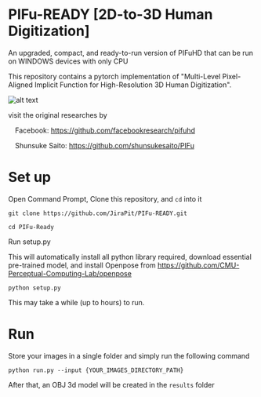 # PIFu-READY [2D-to-3D Human Digitization]
An upgraded, compact, and ready-to-run version of PIFuHD that can be run on WINDOWS devices with only CPU

This repository contains a pytorch implementation of "Multi-Level Pixel-Aligned Implicit Function for High-Resolution 3D Human Digitization".

![alt text](https://camo.githubusercontent.com/dcfd98e18f6313ca98a2388a026706ffb90ff9caa383a5e487b778028376dae8/68747470733a2f2f7368756e73756b65736169746f2e6769746875622e696f2f5049467548442f7265736f75726365732f696d616765732f7069667568642e676966)

visit the original researches by

&ensp;&ensp;Facebook: https://github.com/facebookresearch/pifuhd
  
&ensp;&ensp;Shunsuke Saito: https://github.com/shunsukesaito/PIFu
# Set up
Open Command Prompt, Clone this repository, and ```cd``` into it
```
git clone https://github.com/JiraPit/PIFu-READY.git
```
```
cd PIFu-Ready
```
Run setup.py 

This will automatically install all python library required, download essential pre-trained model, and install Openpose from https://github.com/CMU-Perceptual-Computing-Lab/openpose
```
python setup.py
```
This may take a while (up to hours) to run.

# Run
Store your images in a single folder and simply run the following command
```
python run.py --input {YOUR_IMAGES_DIRECTORY_PATH}
```
After that, an OBJ 3d model will be created in the ```results``` folder
